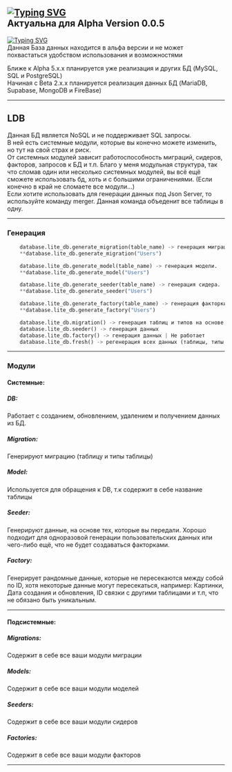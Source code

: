 
[![Typing SVG](https://readme-typing-svg.demolab.com?font=Fira+Code&duration=3000&pause=1000&color=38A3F7&repeat=false&width=435&height=28&lines=Документация)]() </br>
Актуальна для Alpha Version 0.0.5
---

[![Typing SVG](https://readme-typing-svg.demolab.com?font=Fira+Code&size=18&duration=3000&pause=1000&color=CDF72C&repeat=false&width=435&height=24&lines=Преамбула)]() </br>
Данная База данных находится в альфа версии и не может похвастаться удобством использования и возможностями </br>

Ближе к Alpha 5.x.x планируется уже реализация и других БД (MySQL, SQL и PostgreSQL) </br>
Начиная с Beta 2.x.x планируется реализация данных БД (MariaDB, Supabase, MongoDB и FireBase) </br>

---

## LDB

Данная БД является NoSQL и не поддерживает SQL запросы. </br>
В ней есть системные модули, которые вы конечно можете изменить, но тут на свой страх и риск. </br>
От системных модулей зависит работоспособность миграций, сидеров, факторов, запросов к БД и т.п. Благо у меня модульная структура, так что сломав один или несколько системных модулей, вы всё ещё сможете использовать бд, хоть и с большими ограничениями. (Если конечно в край не сломаете все модули...) </br>
Если хотите использовать для генерации данных под Json Server, то используйте команду merger. Данная команда объеденит все таблицы в одну. </br>

---

### Генерация
```python
    database.lite_db.generate_migration(table_name) -> генерация миграции.
    **database.lite_db.generate_migration("Users")

    database.lite_db.generate_model(table_name) -> генерация модели.
    **database.lite_db.generate_model("Users")

    database.lite_db.generate_seeder(table_name) -> генерация сидера.
    **database.lite_db.generate_seeder("Users")

    database.lite_db.generate_factory(table_name) -> генерация факторки.
    **database.lite_db.generate_factory("Users")
```
```python
    database.lite_db.migration() -> генерация таблиц и типов на основе класса миграции
    database.lite_db.seeder() -> генерация данных
    database.lite_db.factory() -> генерация данных | Не работает
    database.lite_db.fresh() -> регенерация всех данных (таблицы, типы, сидеров и фактороки)
```
---

### Модули

#### Системные:
##### DB:
Работает с созданием, обновлением, удалением и получением данных из БД.
##### Migration:
Генерируют миграцию (таблицу и типы таблицы) </br>
##### Model:
Используется для обращения к DB, т.к содержит в себе название таблицы </br>
##### Seeder:
Генерируют данные, на основе тех, которые вы передали. Хорошо подходит для одноразовой генерации пользовательских данных или чего-либо ещё, что не будет создаваться факторками. </br>
##### Factory:
Генерирует рандомные данные, которые не пересекаются между собой по ID, хотя некоторые данные могут пересекаться, например: Картинки, Дата создания и обновления, ID связки с другими таблицами и т.п, что не обязано быть уникальным. </br>

---

#### Подсистемные:
##### Migrations:
Содержит в себе все ваши модули миграции
##### Models:
Содержит в себе все ваши модули моделей
##### Seeders:
Содержит в себе все ваши модули сидеров
##### Factories:
Содержит в себе все ваши модули факторов

---
